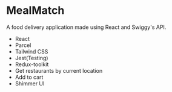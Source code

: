 # MealMatch

A food delivery application made using React and Swiggy's API.

- React
- Parcel
- Tailwind CSS
- Jest(Testing)
- Redux-toolkit
- Get restaurants by current location
- Add to cart
- Shimmer UI
